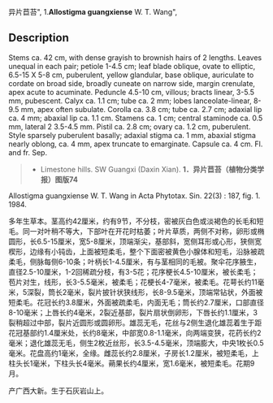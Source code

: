 异片苣苔",
1.**Allostigma guangxiense** W. T. Wang",

## Description
Stems ca. 42 cm, with dense grayish to brownish hairs of 2 lengths. Leaves unequal in each pair; petiole 1-4.5 cm; leaf blade oblique, ovate to elliptic, 6.5-15 X 5-8 cm, puberulent, yellow glandular, base oblique, auriculate to cordate on broad side, broadly cuneate on narrow side, margin crenulate, apex acute to acuminate. Peduncle 4.5-10 cm, villous; bracts linear, 3-5.5 mm, pubescent. Calyx ca. 1.1 cm; tube ca. 2 mm; lobes lanceolate-linear, 8-9.5 mm, apex often subulate. Corolla ca. 3.8 cm; tube ca. 2.7 cm; adaxial lip ca. 4 mm; abaxial lip ca. 1.1 cm. Stamens ca. 1 cm; central staminode ca. 0.5 mm, lateral 2 3.5-4.5 mm. Pistil ca. 2.8 cm; ovary ca. 1.2 cm, puberulent. Style sparsely puberulent basally; adaxial stigma ca. 1 mm, abaxial stigma nearly oblong, ca. 4 mm, apex truncate to emarginate. Capsule ca. 4 cm. Fl. and fr. Sep.

> * Limestone hills. SW Guangxi (Daxin Xian).
**1．异片苣苔（植物分类学报）图版74**

Allostigma guangxiense W. T. Wang in Acta Phytotax. Sin. 22(3) : 187, fig. 1. 1984.

多年生草本。茎高约42厘米，约有9节，不分枝，密被灰白色或淡褐色的长毛和短毛。同一对叶稍不等大，下部叶在开花时枯萎；叶片草质，两侧不对称，卵形或椭圆形，长6.5-15厘米，宽5-8厘米，顶端渐尖，基部斜，宽侧耳形或心形，狭侧宽楔形，边缘有小钝齿，上面被短柔毛，整个下面密被黄色小腺体和短毛，沿脉被疏柔毛，侧脉每侧6-10条；叶柄长1-4.5厘米，有与茎相同的毛被。聚伞花序腋生，直径2.5-10厘米，1-2回稀疏分枝，有3-5花；花序梗长4.5-10厘米，被长柔毛；苞片对生，线形，长3-5.5毫米，被柔毛；花梗长4-7毫米，被柔毛。花萼长约11毫米，5深裂，筒长2毫米，裂片披针状狭线形，长8-9.5毫米，顶端常钻状，外面被短柔毛。花冠长约3.8厘米，外面被疏柔毛，内面无毛；筒长约2.7厘米，口部直径8-10毫米；上唇长约4毫米，2裂近基部，裂片扇状倒卵形，下唇长约1.1厘米，3裂稍超过中部，裂片近圆形或圆卵形。雄蕊无毛，花丝与2侧生退化雄蕊着生于距花冠基部约1.4厘米处，长约8毫米，中部宽0.8-1.1毫米，向两端变狭，花药长约2毫米；退化雄蕊无毛，侧生2枚近丝形，长3.5-4.5毫米，顶端膨大，中央1枚长0.5毫米。花盘高约1毫米，全缘。雌蕊长约2.8厘米，子房长1.2厘米，被短柔毛，上柱头长1毫米，下柱头长4毫米。蒴果长约4厘米，宽1.6毫米，被短柔毛。花期9月。

产广西大新。生于石灰岩山上。
